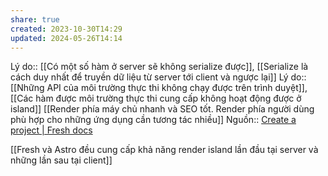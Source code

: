 ```yaml
---
share: true
created: 2023-10-30T14:29
updated: 2024-05-26T14:14
---
```

Lý do:: [[Có một số hàm ở server sẽ không serialize được]], [[Serialize là cách duy nhất để truyền dữ liệu từ server tới client và ngược lại]]
Lý do:: [[Những API của môi trường thực thi không chạy được trên trình duyệt]], [[Các hàm được môi trường thực thi cung cấp không hoạt động được ở island]] 
[[Render phía máy chủ nhanh và SEO tốt. Render phía người dùng phù hợp cho những ứng dụng cần tương tác nhiều]]
Nguồn:: [Create a project | Fresh docs](https://fresh.deno.dev/docs/getting-started/create-a-project)

[[Fresh và Astro đều cung cấp khả năng render island lần đầu tại server và những lần sau tại client]]